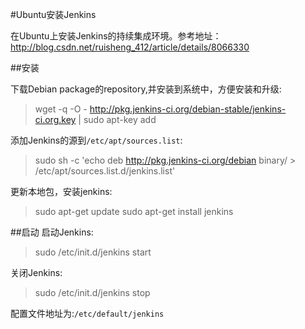 #Ubuntu安装Jenkins

在Ubuntu上安装Jenkins的持续集成环境。参考地址：http://blog.csdn.net/ruisheng_412/article/details/8066330

##安装

下载Debian package的repository,并安装到系统中，方便安装和升级:
>wget -q -O - http://pkg.jenkins-ci.org/debian-stable/jenkins-ci.org.key | sudo apt-key add

添加Jenkins的源到`/etc/apt/sources.list`:

>sudo sh -c 'echo deb http://pkg.jenkins-ci.org/debian binary/ > /etc/apt/sources.list.d/jenkins.list'  

更新本地包，安装jenkins:
>sudo apt-get update
>sudo apt-get install jenkins

##启动
启动Jenkins:
>sudo /etc/init.d/jenkins start

关闭Jenkins:

>sudo /etc/init.d/jenkins stop

配置文件地址为:`/etc/default/jenkins`



